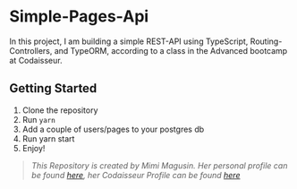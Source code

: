 # Simple-Pages-Api

In this project, I am building a simple REST-API using TypeScript, Routing-Controllers, and TypeORM, according to a class in the Advanced bootcamp at Codaisseur.

## Getting Started
1. Clone the repository
2. Run `yarn`
3. Add a couple of users/pages to your postgres db
4. Run yarn start
5. Enjoy!



> _This Repository is created by Mimi Magusin. Her personal profile can be found [here](https://github.com/MimiMagusin), her Codaisseur Profile can be found [here](https://github.com/MimiMag)_
